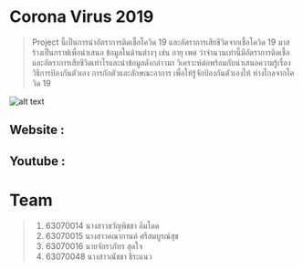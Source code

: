 # Corona Virus 2019
> Project นี้เป็นการนำอัตราการติดเชื้อโควิด 19 และอัตราการเสียชีวิตจากเชื้อโควิด 19 มาสร้างเป็นกราฟเพื่อนำเสนอ
> ข้อมูลในด้านต่างๆ เช่น อายุ เพศ ว่าจำนวนเท่านี้มีอัตราการติดเชื้อและอัตราการเสียชีวิตเท่าไรและนำข้อมูลดังกล่าวมา
> วิเคราะห์ต่อพร้อมกับนำเสนอความรู้เรื่องวิธีการป้องกันตัวเอง การกักตัวและลักษณะอาการ เพื่อให้รู้จักป้องกันตัวเองให้
> ห่างไกลจากโควิด 19 

![alt text](https://github.com/kanakarn123/Project-PSIT/blob/main/_110781797_d3334964-32ff-4463-a604-f021cfaa1a7d.jpg)
## Website : 
## Youtube : 
# Team
> 1. 63070014 นางสาวขวัญพิชชา อิ่มโดด
> 2. 63070015 นางสาวคณากานต์ ศรีสมบูรณ์สุข
> 3. 63070016 นายจักราภัทร สุดใจ
> 4. 63070048 นางสาวณัชชา ธีระแนว
